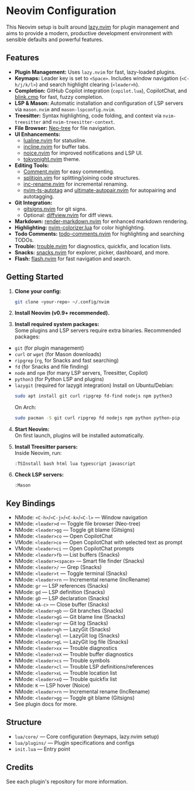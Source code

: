 # Neovim Configuration

This Neovim setup is built around [lazy.nvim](https://github.com/folke/lazy.nvim) for plugin management and aims to provide a modern, productive development environment with sensible defaults and powerful features.

## Features

- **Plugin Management:** Uses `lazy.nvim` for fast, lazy-loaded plugins.
- **Keymaps:** Leader key is set to `<Space>`. Includes window navigation (`<C-h/j/k/l>`) and search highlight clearing (`<leader>h`).
- **Completion:** GitHub Copilot integration (`copilot.lua`), CopilotChat, and [blink.cmp](https://github.com/saghen/blink.cmp) for fast, fuzzy completion.
- **LSP & Mason:** Automatic installation and configuration of LSP servers via `mason.nvim` and `mason-lspconfig.nvim`.
- **Treesitter:** Syntax highlighting, code folding, and context via `nvim-treesitter` and `nvim-treesitter-context`.
- **File Browser:** [Neo-tree](https://github.com/nvim-neo-tree/neo-tree.nvim) for file navigation.
- **UI Enhancements:** 
  - [lualine.nvim](https://github.com/nvim-lualine/lualine.nvim) for statusline.
  - [incline.nvim](https://github.com/b0o/incline.nvim) for buffer tabs.
  - [noice.nvim](https://github.com/folke/noice.nvim) for improved notifications and LSP UI.
  - [tokyonight.nvim](https://github.com/folke/tokyonight.nvim) theme.
- **Editing Tools:** 
  - [Comment.nvim](https://github.com/numToStr/Comment.nvim) for easy commenting.
  - [splitjoin.vim](https://github.com/AndrewRadev/splitjoin.vim) for splitting/joining code structures.
  - [inc-rename.nvim](https://github.com/smjonas/inc-rename.nvim) for incremental renaming.
  - [nvim-ts-autotag](https://github.com/windwp/nvim-ts-autotag) and [ultimate-autopair.nvim](https://github.com/altermo/ultimate-autopair.nvim) for autopairing and autotagging.
- **Git Integration:** 
  - [gitsigns.nvim](https://github.com/lewis6991/gitsigns.nvim) for git signs.
  - Optional: [diffview.nvim](https://github.com/sindrets/diffview.nvim) for diff views.
- **Markdown:** [render-markdown.nvim](https://github.com/MeanderingProgrammer/render-markdown.nvim) for enhanced markdown rendering.
- **Highlighting:** [nvim-colorizer.lua](https://github.com/catgoose/nvim-colorizer.lua) for color highlighting.
- **Todo Comments:** [todo-comments.nvim](https://github.com/folke/todo-comments.nvim) for highlighting and searching TODOs.
- **Trouble:** [trouble.nvim](https://github.com/folke/trouble.nvim) for diagnostics, quickfix, and location lists.
- **Snacks:** [snacks.nvim](https://github.com/folke/snacks.nvim) for explorer, picker, dashboard, and more.
- **Flash:** [flash.nvim](https://github.com/folke/flash.nvim) for fast navigation and search.

## Getting Started

1. **Clone your config:**
   ```sh
   git clone <your-repo> ~/.config/nvim
   ```

2. **Install Neovim (v0.9+ recommended).**

3. **Install required system packages:**  
Some plugins and LSP servers require extra binaries. Recommended packages:
- `git` (for plugin management)
- `curl` or `wget` (for Mason downloads)
- `ripgrep` (`rg`, for Snacks and fast searching)
- `fd` (for Snacks and file finding)
- `node` and `npm` (for many LSP servers, Treesitter, Copilot)
- `python3` (for Python LSP and plugins)
- `lazygit` (required for lazygit integration)
   Install on Ubuntu/Debian:
   ```sh
   sudo apt install git curl ripgrep fd-find nodejs npm python3 
   ```
   On Arch:
   ```sh
   sudo pacman -S git curl ripgrep fd nodejs npm python python-pip
   ```
4. **Start Neovim:**  
   On first launch, plugins will be installed automatically.

5. **Install Treesitter parsers:**  
   Inside Neovim, run:
   ```
   :TSInstall bash html lua typescript javascript
   ```

6. **Check LSP servers:**  
   ```
   :Mason
   ```

## Key Bindings

- NMode: `<C-h>`/`<C-j>`/`<C-k>`/`<C-l>` — Window navigation
- NMode: `<leader>d` — Toggle file browser (Neo-tree)
- NMode: `<leader>gg` — Toggle git blame (Gitsigns)
- NMode: `<leader>co` — Open CopilotChat
- VMode: `<leader>co` — Open CopilotChat with selected text as prompt
- VMode: `<leader>ci` — Open CopilotChat prompts
- NMode: `<leader>fb` — List buffers (Snacks)
- NMode: `<leader><space>` — Smart file finder (Snacks)
- NMode: `<leader>/` — Grep (Snacks)
- NMode: `<leader>t` — Toggle terminal (Snacks)
- NMode: `<leader>rn` — Incremental rename (IncRename)
- NMode: `gr` — LSP references (Snacks)
- NMode: `gd` — LSP definition (Snacks)
- NMode: `gD` — LSP declaration (Snacks)
- NMode: `<A-c>` — Close buffer (Snacks)
- NMode: `<leader>gb` — Git branches (Snacks)
- NMode: `<leader>gG` — Git blame line (Snacks)
- NMode: `<leader>gr` — Git log (Snacks)
- NMode: `<leader>gh` — LazyGit (Snacks)
- NMode: `<leader>gl` — LazyGit log (Snacks)
- NMode: `<leader>gL` — LazyGit log file (Snacks)
- NMode: `<leader>xx` — Trouble diagnostics
- NMode: `<leader>xX` — Trouble buffer diagnostics
- NMode: `<leader>cs` — Trouble symbols
- NMode: `<leader>cl` — Trouble LSP definitions/references
- NMode: `<leader>xL` — Trouble location list
- NMode: `<leader>xQ` — Trouble quickfix list
- NMode: `K` — LSP hover (Noice)
- NMode: `<leader>rn` — Incremental rename (IncRename)
- NMode: `<leader>gg` — Toggle git blame (Gitsigns)
- See plugin docs for more.

## Structure

- `lua/core/` — Core configuration (keymaps, lazy.nvim setup)
- `lua/plugins/` — Plugin specifications and configs
- `init.lua` — Entry point

## Credits

See each plugin's repository for more information.

